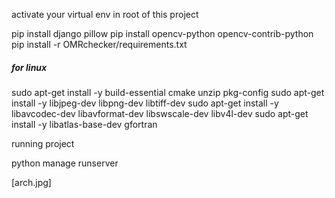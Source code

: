 activate your virtual env in root of this project

pip install django pillow
pip install opencv-python opencv-contrib-python
pip install -r OMRchecker/requirements.txt

##### for linux

sudo apt-get install -y build-essential cmake unzip pkg-config
sudo apt-get install -y libjpeg-dev libpng-dev libtiff-dev
sudo apt-get install -y libavcodec-dev libavformat-dev libswscale-dev libv4l-dev
sudo apt-get install -y libatlas-base-dev gfortran

running project
 
python manage runserver

[arch.jpg]
